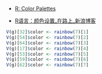 

* [R: Color Palettes ](https://stat.ethz.ch/R-manual/R-devel/library/grDevices/html/palettes.html)

* [R语言：颜色设置_在路上_新浪博客 ](http://blog.sina.com.cn/s/blog_69ffa1f90101sie6.htmlc)

```r
V(g)[32]$color <- rainbow(7)[1]
V(g)[54]$color <- rainbow(7)[2]
V(g)[64]$color <- rainbow(7)[3]
V(g)[17]$color <- rainbow(7)[4]
V(g)[53]$color <- rainbow(7)[5]
V(g)[59]$color <- rainbow(7)[6]
V(g)[62]$color <- rainbow(7)[7]
```